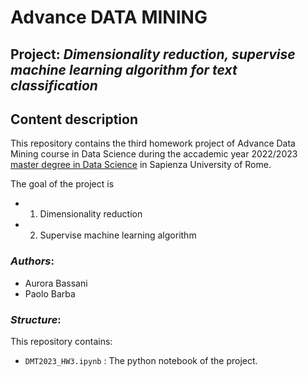 # Advance DATA MINING

## Project: *Dimensionality reduction, supervise machine learning algorithm for text classification*

## Content description
This repository contains the third homework project of Advance Data Mining course in Data Science during the accademic year 2022/2023 [master degree in Data Science](http://datascience.i3s.uniroma1.it/it) in Sapienza University of Rome.

The goal of the project is 
  - 1) Dimensionality reduction
 
  - 2) Supervise machine learning algorithm

### *Authors*:
* Aurora Bassani
* Paolo Barba


### *Structure*:
This repository contains:


* `DMT2023_HW3.ipynb` : The python notebook of the project.
